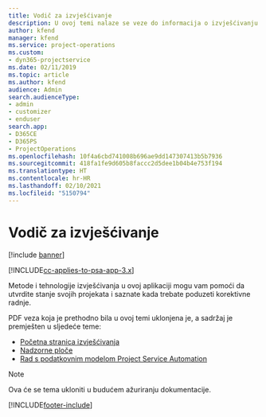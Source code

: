 ```yaml
---
title: Vodič za izvješćivanje
description: U ovoj temi nalaze se veze do informacija o izvješćivanju.
author: kfend
manager: kfend
ms.service: project-operations
ms.custom:
- dyn365-projectservice
ms.date: 02/11/2019
ms.topic: article
ms.author: kfend
audience: Admin
search.audienceType:
- admin
- customizer
- enduser
search.app:
- D365CE
- D365PS
- ProjectOperations
ms.openlocfilehash: 10f4a6cbd741008b696ae9dd147307413b5b7936
ms.sourcegitcommit: 418fa1fe9d605b8faccc2d5dee1b04b4e753f194
ms.translationtype: HT
ms.contentlocale: hr-HR
ms.lasthandoff: 02/10/2021
ms.locfileid: "5150794"
---
```

# <a name="reporting-guide"></a>Vodič za izvješćivanje

[!include [banner](../../includes/psa-now-project-operations.md)]

[!INCLUDE[cc-applies-to-psa-app-3.x](../../includes/cc-applies-to-psa-app-3x.md)]

Metode i tehnologije izvješćivanja u ovoj aplikaciji mogu vam pomoći da utvrdite stanje svojih projekata i saznate kada trebate poduzeti korektivne radnje. 

PDF veza koja je prethodno bila u ovoj temi uklonjena je, a sadržaj je premješten u sljedeće teme:

- [Početna stranica izvješćivanja](../reports-reporting-dynamics-365-project-service.md)
- [Nadzorne ploče](../reports-dashboards.md)
- [Rad s podatkovnim modelom Project Service Automation](../reports-working-project-service-data-model.md)

> [!NOTE]
> Ova će se tema ukloniti u budućem ažuriranju dokumentacije. 


[!INCLUDE[footer-include](../../includes/footer-banner.md)]